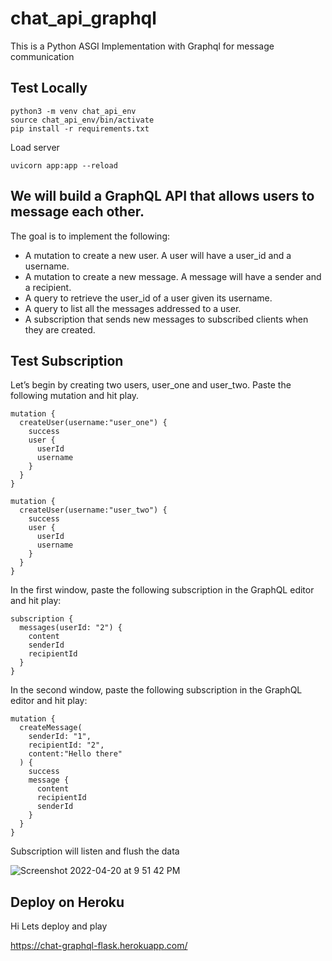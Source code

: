 # chat_api_graphql

This is a Python ASGI Implementation with Graphql for message communication

## Test Locally


```
python3 -m venv chat_api_env
source chat_api_env/bin/activate
pip install -r requirements.txt

```

Load server
```
uvicorn app:app --reload
```
## We will build a GraphQL API that allows users to message each other.

The goal is to implement the following:

- A mutation to create a new user. A user will have a user_id and a username.
- A mutation to create a new message. A message will have a sender and a recipient.
- A query to retrieve the user_id of a user given its username.
- A query to list all the messages addressed to a user.
- A subscription that sends new messages to subscribed clients when they are created.


## Test Subscription
Let’s begin by creating two users, user_one and user_two. Paste the following mutation and hit play.

```
mutation {
  createUser(username:"user_one") {
    success
    user {
      userId
      username
    }
  }
}
```
```
mutation {
  createUser(username:"user_two") {
    success
    user {
      userId
      username
    }
  }
}
```

In the first window, paste the following subscription in the GraphQL editor and hit play:

```
subscription {
  messages(userId: "2") {
    content
    senderId
    recipientId
  }
}
```
In the second window, paste the following subscription in the GraphQL editor and hit play:


```
mutation {
  createMessage(
    senderId: "1",
    recipientId: "2",
    content:"Hello there"
  ) {
    success
    message {
      content
      recipientId
      senderId
    }
  }
}
```

Subscription will listen and flush the data

![Screenshot 2022-04-20 at 9 51 42 PM](https://user-images.githubusercontent.com/335651/164303030-0e96259c-6c64-4064-aaed-2c662a4c3a38.png)


## Deploy on Heroku

Hi Lets deploy and play 

https://chat-graphql-flask.herokuapp.com/
